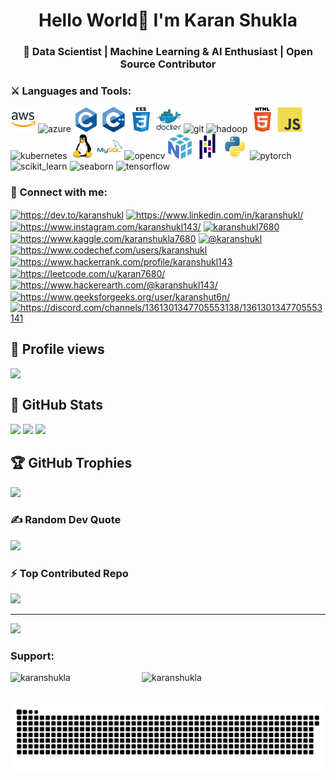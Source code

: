 <h1 align="center">Hello World👋 I'm Karan Shukla</h1>
<h3 align="center">👾 Data Scientist | Machine Learning & AI Enthusiast | Open Source Contributor</h3>


<h3 align="left">⚔️ Languages and Tools:</h3>
<p>
   <img src="https://raw.githubusercontent.com/devicons/devicon/master/icons/amazonwebservices/amazonwebservices-original-wordmark.svg" alt="aws" width="40" height="40"/> 
   <img src="https://www.vectorlogo.zone/logos/microsoft_azure/microsoft_azure-icon.svg" alt="azure" width="40" height="40"/> 
   <img src="https://raw.githubusercontent.com/devicons/devicon/master/icons/c/c-original.svg" alt="c" width="40" height="40"/> 
   <img src="https://raw.githubusercontent.com/devicons/devicon/master/icons/cplusplus/cplusplus-original.svg" alt="cplusplus" width="40" height="40"/> 
   <img src="https://raw.githubusercontent.com/devicons/devicon/master/icons/css3/css3-original-wordmark.svg" alt="css3" width="40" height="40"/> 
   <img src="https://raw.githubusercontent.com/devicons/devicon/master/icons/docker/docker-original-wordmark.svg" alt="docker" width="40" height="40"/> 
   <img src="https://www.vectorlogo.zone/logos/git-scm/git-scm-icon.svg" alt="git" width="40" height="40"/> 
   <img src="https://www.vectorlogo.zone/logos/apache_hadoop/apache_hadoop-icon.svg" alt="hadoop" width="40" height="40"/>
   <img src="https://raw.githubusercontent.com/devicons/devicon/master/icons/html5/html5-original-wordmark.svg" alt="html5" width="40" height="40"/> 
   <img src="https://raw.githubusercontent.com/devicons/devicon/master/icons/javascript/javascript-original.svg" alt="javascript" width="40" height="40"/> 
   <img src="https://www.vectorlogo.zone/logos/kubernetes/kubernetes-icon.svg" alt="kubernetes" width="40" height="40"/> 
   <img src="https://raw.githubusercontent.com/devicons/devicon/master/icons/linux/linux-original.svg" alt="linux" width="40" height="40"/> 
   <img src="https://raw.githubusercontent.com/devicons/devicon/master/icons/mysql/mysql-original-wordmark.svg" alt="mysql" width="40" height="40"/> 
   <img src="https://www.vectorlogo.zone/logos/opencv/opencv-icon.svg" alt="opencv" width="40" height="40"/>
   <img src="https://raw.githubusercontent.com/devicons/devicon/master/icons/numpy/numpy-original.svg" alt="NumPy" width="40" height="40"/>
   <img src="https://raw.githubusercontent.com/devicons/devicon/2ae2a900d2f041da66e950e4d48052658d850630/icons/pandas/pandas-original.svg" alt="pandas" width="40" height="40"/> 
   <img src="https://raw.githubusercontent.com/devicons/devicon/master/icons/python/python-original.svg" alt="python" width="40" height="40"/> 
   <img src="https://www.vectorlogo.zone/logos/pytorch/pytorch-icon.svg" alt="pytorch" width="40" height="40"/> 
   <img src="https://upload.wikimedia.org/wikipedia/commons/0/05/Scikit_learn_logo_small.svg" alt="scikit_learn" width="40" height="40"/> 
   <img src="https://seaborn.pydata.org/_images/logo-mark-lightbg.svg" alt="seaborn" width="40" height="40"/>
   <img src="https://www.vectorlogo.zone/logos/tensorflow/tensorflow-icon.svg" alt="tensorflow" width="40" height="40"/> 
</p>


<h3 align="left">🔗 Connect with me:</h3>
<p align="left">
<a href="https://dev.to/https://dev.to/karanshukl" target="blank"><img align="center" src="https://raw.githubusercontent.com/rahuldkjain/github-profile-readme-generator/master/src/images/icons/Social/devto.svg" alt="https://dev.to/karanshukl" height="30" width="40" /></a>
<a href="https://linkedin.com/in/https://www.linkedin.com/in/karanshukl/" target="blank"><img align="center" src="https://raw.githubusercontent.com/rahuldkjain/github-profile-readme-generator/master/src/images/icons/Social/linked-in-alt.svg" alt="https://www.linkedin.com/in/karanshukl/" height="30" width="40" /></a>
<a href="https://instagram.com/https://www.instagram.com/karanshukl143/" target="blank"><img align="center" src="https://raw.githubusercontent.com/rahuldkjain/github-profile-readme-generator/master/src/images/icons/Social/instagram.svg" alt="https://www.instagram.com/karanshukl143/" height="30" width="40" /></a>
<a href="https://twitter.com/karanshukl7680" target="blank"><img align="center" src="https://raw.githubusercontent.com/rahuldkjain/github-profile-readme-generator/master/src/images/icons/Social/twitter.svg" alt="karanshukl7680" height="30" width="40" /></a>
<a href="https://kaggle.com/https://www.kaggle.com/karanshukla7680" target="blank"><img align="center" src="https://raw.githubusercontent.com/rahuldkjain/github-profile-readme-generator/master/src/images/icons/Social/kaggle.svg" alt="https://www.kaggle.com/karanshukla7680" height="30" width="40" /></a>
<a href="https://medium.com/@karanshukl" target="blank"><img align="center" src="https://raw.githubusercontent.com/rahuldkjain/github-profile-readme-generator/master/src/images/icons/Social/medium.svg" alt="@karanshukl" height="30" width="40" /></a>
<a href="https://www.codechef.com/users/https://www.codechef.com/users/karanshukl" target="blank"><img align="center" src="https://cdn.jsdelivr.net/npm/simple-icons@3.1.0/icons/codechef.svg" alt="https://www.codechef.com/users/karanshukl" height="30" width="40" /></a>
<a href="https://www.hackerrank.com/https://www.hackerrank.com/profile/karanshukl143" target="blank"><img align="center" src="https://raw.githubusercontent.com/rahuldkjain/github-profile-readme-generator/master/src/images/icons/Social/hackerrank.svg" alt="https://www.hackerrank.com/profile/karanshukl143" height="30" width="40" /></a>
<a href="https://www.leetcode.com/https://leetcode.com/u/karan7680/" target="blank"><img align="center" src="https://raw.githubusercontent.com/rahuldkjain/github-profile-readme-generator/master/src/images/icons/Social/leet-code.svg" alt="https://leetcode.com/u/karan7680/" height="30" width="40" /></a>
<a href="https://www.hackerearth.com/https://www.hackerearth.com/@karanshukl143/" target="blank"><img align="center" src="https://raw.githubusercontent.com/rahuldkjain/github-profile-readme-generator/master/src/images/icons/Social/hackerearth.svg" alt="https://www.hackerearth.com/@karanshukl143/" height="30" width="40" /></a>
<a href="https://auth.geeksforgeeks.org/user/https://www.geeksforgeeks.org/user/karanshut6n/" target="blank"><img align="center" src="https://raw.githubusercontent.com/rahuldkjain/github-profile-readme-generator/master/src/images/icons/Social/geeks-for-geeks.svg" alt="https://www.geeksforgeeks.org/user/karanshut6n/" height="30" width="40" /></a>
<a href="https://discord.gg/https://discord.com/channels/1361301347705553138/1361301347705553141" target="blank"><img align="center" src="https://raw.githubusercontent.com/rahuldkjain/github-profile-readme-generator/master/src/images/icons/Social/discord.svg" alt="https://discord.com/channels/1361301347705553138/1361301347705553141" height="30" width="40" /></a>
</p>


## 🚦 Profile views 
<img align="Left" src="https://profile-counter.glitch.me/Karan Shukla/count.svg?"  /> <br>


## 🎯 GitHub Stats
![](https://github-readme-stats.vercel.app/api?username=Karanshukl&theme=aura&hide_border=false&include_all_commits=false&count_private=true)
![](https://nirzak-streak-stats.vercel.app/?user=Karanshukl&theme=aura&hide_border=false)
![](https://github-readme-stats.vercel.app/api/top-langs/?username=Karanshukl&theme=aura&hide_border=false&include_all_commits=false&count_private=true&layout=compact)

## 🏆 GitHub Trophies
![](https://github-profile-trophy.vercel.app/?username=Karanshukl&theme=aura&no-frame=false&no-bg=true&margin-w=4)

### ✍️ Random Dev Quote
![](https://quotes-github-readme.vercel.app/api?type=horizontal&theme=tokyonight)

### ⚡ Top Contributed Repo
![](https://github-contributor-stats.vercel.app/api?username=Karanshukl&limit=5&theme=aura&combine_all_yearly_contributions=true)

---
[![](https://visitcount.itsvg.in/api?id=Karanshukla&icon=0&color=2)](https://visitcount.itsvg.in)


<h3 align="left">Support:</h3>
<p><a href="https://www.buymeacoffee.com/karanshukla"> <img align="left" src="https://cdn.buymeacoffee.com/buttons/v2/default-yellow.png" height="50" width="210" alt="karanshukla" /></a><a href="https://ko-fi.com/karanshukla"> <img align="left" src="https://cdn.ko-fi.com/cdn/kofi3.png?v=3" height="50" width="210" alt="karanshukla" /></a></p><br><br>

 <!-- ## 💰 You can help me by Donating
  [![BuyMeACoffee](https://img.shields.io/badge/Buy%20Me%20a%20Coffee-ffdd00?style=for-the-badge&logo=buy-me-a-coffee&logoColor=black)](https://buymeacoffee.com/Karanshukl) 
  [![PayPal](https://img.shields.io/badge/PayPal-00457C?style=for-the-badge&logo=paypal&logoColor=white)](https://paypal.me/karanshukl) 
  [![Patreon](https://img.shields.io/badge/Patreon-F96854?style=for-the-badge&logo=patreon&logoColor=white)](https://patreon.com/Karanshukl) 
  [![Ko-Fi](https://img.shields.io/badge/Ko--fi-F16061?style=for-the-badge&logo=ko-fi&logoColor=white)](https://ko-fi.com/Karanshukl)  -->




![Snake animation](https://raw.githubusercontent.com/Karanshukl/Karanshukl/output/github-snake-dark.svg)
<!-- <img alt="github-snake" src="https://raw.githubusercontent.com/Karanshukl/Karanshukl/output/github-snake.svg" /> -->

<!-- ### Blogs posts -->
<!-- BLOG-POST-LIST:START -->
<!-- BLOG-POST-LIST:END -->



